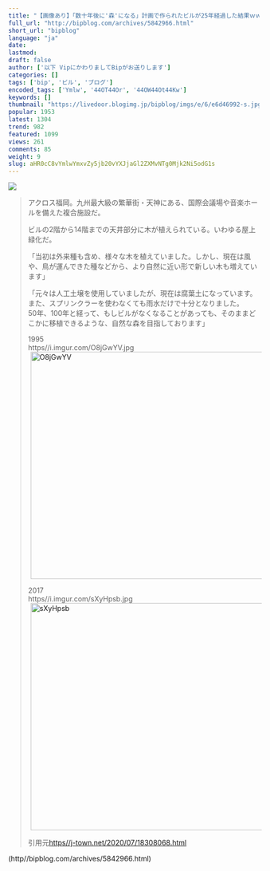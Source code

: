 ```yaml
---
title: "【画像あり】「数十年後に'森'になる」計画で作られたビルが25年経過した結果ｗｗｗ "
full_url: "http://bipblog.com/archives/5842966.html"
short_url: "bipblog"
language: "ja"
date: 
lastmod: 
draft: false
author: ['以下 VipにかわりましてBipがお送りします']
categories: []
tags: ['bip', 'ビル', 'ブログ']
encoded_tags: ['Ymlw', '44OT44Or', '44OW44Ot44Kw']
keywords: []
thumbnail: "https://livedoor.blogimg.jp/bipblog/imgs/e/6/e6d46992-s.jpg"
popular: 1953
latest: 1304
trend: 982
featured: 1099
views: 261
comments: 85
weight: 9
slug: aHR0cC8vYmlwYmxvZy5jb20vYXJjaGl2ZXMvNTg0Mjk2Ni5odG1s
---
```


![](https://livedoor.blogimg.jp/bipblog/imgs/e/6/e6d46992-s.jpg)

<blockquote><p class='ent_body_p ent_kyocho '> アクロス福岡。九州最大級の繁華街・天神にある、国際会議場や音楽ホールを備えた複合施設だ。</p> <p class='ent_body_p ent_kyocho'>ビルの2階から14階までの天井部分に木が植えられている。いわゆる屋上緑化だ。</p> <p class='ent_body_p ent_kyocho'>「当初は外来種も含め、様々な木を植えていました。しかし、現在は風や、鳥が運んできた種などから、より自然に近い形で新しい木も増えています」</p> <p class='ent_body_p ent_kyocho'>「元々は人工土壌を使用していましたが、現在は腐葉土になっています。また、スプリンクラーを使わなくても雨水だけで十分となりました。<br> 50年、100年と経って、もしビルがなくなることがあっても、そのままどこかに移植できるような、自然な森を目指しております」</p> <p class='ent_body_p ent_kyocho'>1995<br> https//i.imgur.com/O8jGwYV.jpg<br><a href='https//livedoor.blogimg.jp/bipblog/imgs/e/6/e6d46992.jpg' title='O8jGwYV' target='_blank'><img src='https//livedoor.blogimg.jp/bipblog/imgs/e/6/e6d46992-s.jpg' width='650' height='456' border='0' alt='O8jGwYV' hspace='5' class='pict'></a></p> <p class='ent_body_p ent_kyocho'>2017<br> https//i.imgur.com/sXyHpsb.jpg<br><a href='https//livedoor.blogimg.jp/bipblog/imgs/a/5/a5b5d696.jpg' title='sXyHpsb' target='_blank'><img src='https//livedoor.blogimg.jp/bipblog/imgs/a/5/a5b5d696-s.jpg' width='650' height='456' border='0' alt='sXyHpsb' hspace='5' class='pict'></a><br></p> <p class='ent_body_p ent_kyocho'>引用元<a href='https//j-town.net/2020/07/18308068.html' target='_blank'>https//j-town.net/2020/07/18308068.html</a></p></blockquote>

(http//bipblog.com/archives/5842966.html)
